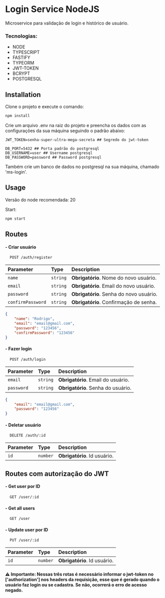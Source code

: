 # Login Service NodeJS

Microservice para validação de login e histórico de usuário.

### Tecnologias:
- NODE
- TYPESCRIPT
- FASTIFY
- TYPEORM
- JWT-TOKEN
- BCRYPT
- POSTGRESQL

## Installation

Clone o projeto e execute o comando:

```bash
npm install
```

Crie um arquivo .env na raiz do projeto e preencha os dados com as configurações da sua máquina seguindo o padrão abaixo:

```dotenv
JWT_TOKEN=senha-super-ultra-mega-secreta ## Segredo do jwt-token

DB_PORT=5432 ## Porta padrão do postgresql
DB_USERNAME=user ## Username postgresql
DB_PASSWORD=password ## Password postgresql
```

Também crie um banco de dados no postgresql na sua máquina, chamado 'ms-login'.

## Usage

Versão do node recomendada: 20

Start:
```bash
npm start
```

## Routes

#### - Criar usuário

```http
  POST /auth/register
```

| Parameter | Type     | Description                |
| :-------- | :------- | :------------------------- |
| `name` | `string` | **Obrigatório**. Nome do novo usuário. |
| `email` | `string` | **Obrigatório**. Email do novo usuário. |
| `password` | `string` | **Obrigatório**. Senha do novo usuário. |
| `confirmPassword` | `string` | **Obrigatório**. Confirmação de senha. |

```json
{
    "name": "Rodrigo",
    "email": "email@gmail.com",
    "password": "123456",
    "confirmPassword": "123456"
}
```

#### - Fazer login

```http
  POST /auth/login
```

| Parameter | Type     | Description                |
| :-------- | :------- | :------------------------- |
| `email` | `string` | **Obrigatório**. Email do usuário. |
| `password` | `string` | **Obrigatório**. Senha do usuário. |

```json
{
    "email": "email@gmail.com",
    "password": "123456"
}
```

#### - Deletar usuário

```http
  DELETE /auth/:id
```
| Parameter | Type     | Description                |
| :-------- | :------- | :------------------------- |
| `id` | `number` | **Obrigatório**. Id usuário. |

## Routes com autorização do JWT

#### - Get user por ID
```http
  GET /user/:id
```
#### - Get all users
```http
  GET /user
```
#### - Update user por ID
```http
  PUT /user/:id
```
| Parameter | Type     | Description                |
| :-------- | :------- | :------------------------- |
| `id` | `number` | **Obrigatório**. Id usuário. |

#### ⚠️ Importante: Nessas três rotas é necessário informar o jwt-token no ['authorization'] nos headers da requisição, esse que é gerado quando o usuário faz login ou se cadastra. Se não, ocorrerá o erro de acesso negado.
